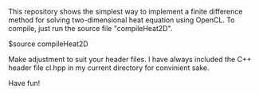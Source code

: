 This repository shows the simplest way to implement a finite difference method
for solving two-dimensional heat equation using OpenCL. To compile, just run
the source file "compileHeat2D".

$source compileHeat2D

Make adjustment to suit your header files. I have always included the C++
header file cl.hpp in my current directory for convinient sake.

Have fun!